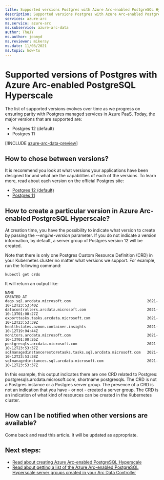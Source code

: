 ```yaml
--- 
title: Supported versions Postgres with Azure Arc-enabled PostgreSQL Hyperscale
description: Supported versions Postgres with Azure Arc-enabled PostgreSQL Hyperscale
services: azure-arc
ms.service: azure-arc
ms.subservice: azure-arc-data
author: TheJY
ms.author: jeanyd
ms.reviewer: mikeray
ms.date: 11/03/2021
ms.topic: how-to
---
```


# Supported versions of Postgres with Azure Arc-enabled PostgreSQL Hyperscale
The list of supported versions evolves over time as we progress on ensuring parity with Postgres managed services in Azure PaaS. Today, the major versions that are supported are:
- Postgres 12 (default)
- Postgres 11


[!INCLUDE [azure-arc-data-preview](../../../includes/azure-arc-data-preview.md)]

## How to chose between versions?
It is recommend you look at what versions your applications have been designed for and what are the capabilities of each of the versions. 
To learn more, read about each version on the official Postgres site:
- [Postgres 12 (default)](https://www.postgresql.org/docs/12/index.html)
- [Postgres 11](https://www.postgresql.org/docs/11/index.html)

## How to create a particular version in Azure Arc-enabled PostgreSQL Hyperscale?
At creation time, you have the possibility to indicate what version to create by passing the _--engine-version_ parameter. 
If you do not indicate a version information, by default, a server group of Postgres version 12 will be created.

Note that there is only one Postgres Custom Resource Definition (CRD) in your Kubernetes cluster no matter what versions we support.
For example, run the following command:
```console
kubectl get crds
```

It will return an output like:
```console
NAME                                                             CREATED AT
dags.sql.arcdata.microsoft.com                                   2021-10-12T23:53:40Z
datacontrollers.arcdata.microsoft.com                            2021-10-13T01:00:27Z
exporttasks.tasks.arcdata.microsoft.com                          2021-10-12T23:53:39Z
healthstates.azmon.container.insights                            2021-10-12T19:04:44Z
monitors.arcdata.microsoft.com                                   2021-10-13T01:00:26Z
postgresqls.arcdata.microsoft.com                                2021-10-12T23:53:37Z
sqlmanagedinstancerestoretasks.tasks.sql.arcdata.microsoft.com   2021-10-12T23:53:38Z
sqlmanagedinstances.sql.arcdata.microsoft.com                    2021-10-12T23:53:37Z
```

In this example, this output indicates there are one CRD related to Postgres: postgresqls.arcdata.microsoft.com, shortname postgresqls. The CRD is not a Postgres instance or a Postgres server group. The presence of a CRD is not an indication that you have - or not - created a server group. The CRD is an indication of what kind of resources can be created in the Kubernetes cluster.

## How can I be notified when other versions are available?
Come back and read this article. It will be updated as appropriate.


## Next steps:
- [Read about creating Azure Arc-enabled PostgreSQL Hyperscale](create-postgresql-hyperscale-server-group.md)
- [Read about getting a list of the Azure Arc-enabled PostgreSQL Hyperscale server groups created in your Arc Data Controller](list-server-groups-postgres-hyperscale.md)
